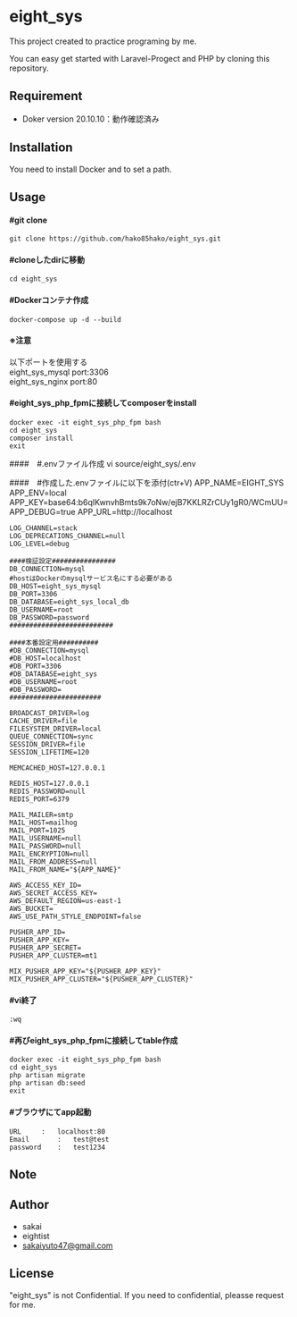 # eight_sys
 
This project created to practice programing by me.

You can easy get started with Laravel-Progect and PHP by cloning this repository.

## Requirement
 
* Doker 
version 20.10.10：動作確認済み
 
## Installation

You need to install Docker and to set a path.
 
## Usage
 
#### \#git clone
    git clone https://github.com/hako85hako/eight_sys.git

#### \#cloneしたdirに移動
    cd eight_sys

#### \#Dockerコンテナ作成
    docker-compose up -d --build 

#### ※注意
以下ポートを使用する<br>
eight_sys_mysql		port:3306<br>
eight_sys_nginx		port:80<br>

#### \#eight_sys_php_fpmに接続してcomposerをinstall
    docker exec -it eight_sys_php_fpm bash
    cd eight_sys
    composer install
    exit

####　\#\.envファイル作成
    vi source/eight_sys/.env

####　\#作成した\.envファイルに以下を添付\(ctr+V\)
    APP_NAME=EIGHT_SYS
    APP_ENV=local
    APP_KEY=base64:b6qIKwnvhBmts9k7oNw/ejB7KKLRZrCUy1gR0/WCmUU=
    APP_DEBUG=true
    APP_URL=http://localhost

    LOG_CHANNEL=stack
    LOG_DEPRECATIONS_CHANNEL=null
    LOG_LEVEL=debug

    ####検証設定################
    DB_CONNECTION=mysql
    #hostはDockerのmysqlサービス名にする必要がある
    DB_HOST=eight_sys_mysql
    DB_PORT=3306
    DB_DATABASE=eight_sys_local_db
    DB_USERNAME=root
    DB_PASSWORD=password
    ##########################

    ####本番設定用##########
    #DB_CONNECTION=mysql
    #DB_HOST=localhost
    #DB_PORT=3306
    #DB_DATABASE=eight_sys
    #DB_USERNAME=root
    #DB_PASSWORD=
    #######################

    BROADCAST_DRIVER=log
    CACHE_DRIVER=file
    FILESYSTEM_DRIVER=local
    QUEUE_CONNECTION=sync
    SESSION_DRIVER=file
    SESSION_LIFETIME=120

    MEMCACHED_HOST=127.0.0.1

    REDIS_HOST=127.0.0.1
    REDIS_PASSWORD=null
    REDIS_PORT=6379

    MAIL_MAILER=smtp
    MAIL_HOST=mailhog
    MAIL_PORT=1025
    MAIL_USERNAME=null
    MAIL_PASSWORD=null
    MAIL_ENCRYPTION=null
    MAIL_FROM_ADDRESS=null
    MAIL_FROM_NAME="${APP_NAME}"

    AWS_ACCESS_KEY_ID=
    AWS_SECRET_ACCESS_KEY=
    AWS_DEFAULT_REGION=us-east-1
    AWS_BUCKET=
    AWS_USE_PATH_STYLE_ENDPOINT=false

    PUSHER_APP_ID=
    PUSHER_APP_KEY=
    PUSHER_APP_SECRET=
    PUSHER_APP_CLUSTER=mt1

    MIX_PUSHER_APP_KEY="${PUSHER_APP_KEY}"
    MIX_PUSHER_APP_CLUSTER="${PUSHER_APP_CLUSTER}"

#### \#vi終了
    :wq

#### \#再びeight_sys_php_fpmに接続してtable作成
    docker exec -it eight_sys_php_fpm bash
    cd eight_sys
    php artisan migrate
    php artisan db:seed
    exit

#### \#ブラウザにてapp起動
    URL		:	localhost:80
    Email		:	test@test
    password	:	test1234

 
## Note
 
## Author 
* sakai
* eightist
* sakaiyuto47@gmail.com
 
## License
"eight_sys" is not Confidential.
If you need to confidential, pleasse request for me.

